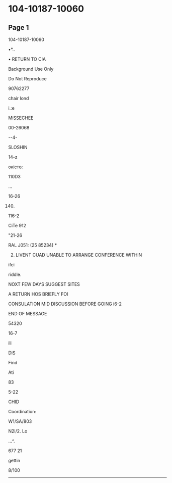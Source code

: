 # 104-10187-10060

## Page 1

104-10187-10060

•*..

• RETURN TO CIA

Background Use Only

Do Not Reproduce

90762277

chair lond

i.:e

MiSSECHEE

00-26068

--4-

SLOSHIN

14-z

окісто:

110D3

...

16-26

140.

116-2

CiTe 912

"21-26

RAL J051: (25 85234) *

2. LIVENT CUAD UNABLE TO ARRANGE CONFERENCE WITHIN

ifci

riddle.

NOXT FEW DAYS SUGGEST SITES

A RETURN HOS BRIEFLY FOI

CONSULATION MID DISCUSSION BEFORE GOING i6-2

END OF MESSAGE

54320

16-7

ili

DiS

Find

Ati

83

5-22

CHID

Coordination:

W1/SA/803

N2l/2. Lo

...^.

677 21

gettin

8/100

---

